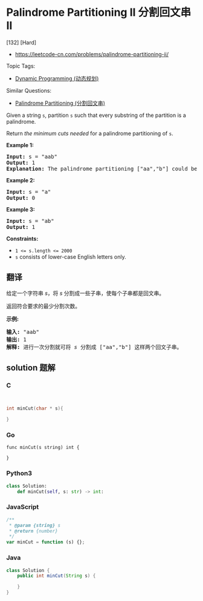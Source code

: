 # Palindrome Partitioning II 分割回文串 II

[132] [Hard]

- https://leetcode-cn.com/problems/palindrome-partitioning-ii/

Topic Tags:

- [Dynamic Programming (动态规划)](https://leetcode-cn.com/tag/dynamic-programming/)

Similar Questions:

- [Palindrome Partitioning (分割回文串)](https://leetcode-cn.com/problems/palindrome-partitioning/)

Given a string `s`, partition `s` such that every substring of the partition is a palindrome.

Return _the minimum cuts needed_ for a palindrome partitioning of `s`.

**Example 1:**

<pre><strong>Input:</strong> s = "aab"
<strong>Output:</strong> 1
<strong>Explanation:</strong> The palindrome partitioning ["aa","b"] could be produced using 1 cut.
</pre>

**Example 2:**

<pre><strong>Input:</strong> s = "a"
<strong>Output:</strong> 0
</pre>

**Example 3:**

<pre><strong>Input:</strong> s = "ab"
<strong>Output:</strong> 1
</pre>

**Constraints:**

- `1 <= s.length <= 2000`
- `s` consists of lower-case English letters only.

## 翻译

给定一个字符串 _s_，将 _s_ 分割成一些子串，使每个子串都是回文串。

返回符合要求的最少分割次数。

**示例:**

<pre><strong>输入:</strong>&nbsp;"aab"
<strong>输出:</strong> 1
<strong>解释: </strong>进行一次分割就可将&nbsp;<em>s </em>分割成 ["aa","b"] 这样两个回文子串。
</pre>

## solution 题解

### C

```c


int minCut(char * s){

}
```

### Go

```golang
func minCut(s string) int {

}
```

### Python3

```python
class Solution:
    def minCut(self, s: str) -> int:
```

### JavaScript

```javascript
/**
 * @param {string} s
 * @return {number}
 */
var minCut = function (s) {};
```

### Java

```java
class Solution {
    public int minCut(String s) {

    }
}
```
